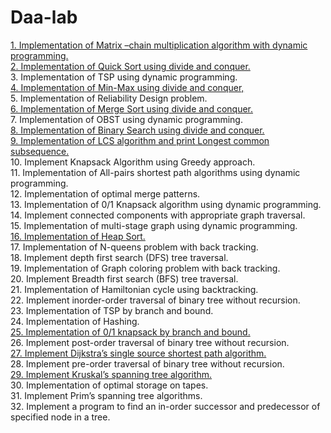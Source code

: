 # Daa-lab
<a href="https://github.com/Epicprogrammer1/Daa-lab/blob/main/Matrix%20chain%20multiplication.c">1.	Implementation of Matrix –chain multiplication algorithm with dynamic programming.</a><br>
<a href="https://github.com/Epicprogrammer1/Daa-lab/blob/main/Quicksort%20D%26C.c">2.	Implementation of Quick Sort using divide and conquer.<br></a>
3.	Implementation of  TSP using dynamic programming.<br>
<a href="https://github.com/Epicprogrammer1/Daa-lab/blob/main/MinMax%20using%20Divide%20and%20Conquer.c">4.	Implementation of  Min-Max using divide and conquer, <br></a>
5.	Implementation of  Reliability Design problem.<br>
<a href="https://github.com/Epicprogrammer1/Daa-lab/blob/main/Merge%20Sort.c">6.	Implementation of Merge Sort using divide and conquer.<br></a>
7.	Implementation of OBST using dynamic programming.<br>
<a href="https://github.com/Epicprogrammer1/Daa-lab/blob/main/Binary%20Search.c">8.	Implementation of Binary Search using divide and conquer.<br></a>
<a href="https://github.com/Epicprogrammer1/Daa-lab/blob/main/LCS.c">9.	Implementation of LCS algorithm and print Longest common subsequence. <br></a>
10.	Implement Knapsack Algorithm using Greedy approach.<br>
11.	Implementation of All-pairs shortest path algorithms using dynamic programming.<br>
12.	Implementation of  optimal merge patterns.	<br>
13.	Implementation of 0/1 Knapsack algorithm using dynamic programming.<br>
14.	Implement connected components with appropriate graph traversal.<br>
15.	Implementation of multi-stage graph using dynamic programming.<br>
<a href="https://github.com/Epicprogrammer1/Daa-lab/blob/main/Heapsort.c">16.	Implementation of  Heap Sort.</a><br>
17.	Implementation of  N-queens problem with back tracking.<br> 
18.	Implement depth first search (DFS) tree traversal.<br>
19.	Implementation of Graph coloring problem with back tracking.<br> 
20.	Implement Breadth first search (BFS) tree traversal.<br>
21.	Implementation of Hamiltonian cycle using backtracking.<br>
22.	Implement inorder-order traversal of binary tree without recursion.<br>
23.	Implementation of TSP by branch and bound.<br>
24.	Implementation of  Hashing.<br>
<a href="https://github.com/Epicprogrammer1/Daa-lab/blob/main/01%20knapsack.c">25.	Implementation of 0/1 knapsack by branch and bound.<br></a>
26.	Implement post-order traversal of binary tree without recursion.<br>
<a href="https://github.com/Epicprogrammer1/Daa-lab/blob/main/dijktras.c">27.	Implement Dijkstra’s single source shortest path algorithm.<br></a>
28.	Implement pre-order traversal of binary tree without recursion.<br>
<a href="https://github.com/Epicprogrammer1/Daa-lab/blob/main/Kruskal's.c">29.	Implement Kruskal’s spanning tree algorithm.<br></a>
30.	Implementation  of  optimal storage on tapes.<br>
31.	Implement Prim’s spanning tree algorithms.<br>
32.	Implement a program to find an in-order successor and predecessor of specified node in a tree. <br>
